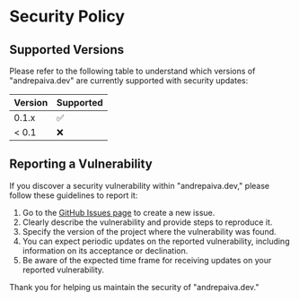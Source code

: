 # Security Policy

## Supported Versions

Please refer to the following table to understand which versions of "andrepaiva.dev" are currently supported with security updates:

| Version | Supported          |
| ------- | ------------------ |
| 0.1.x   | :white_check_mark: |
| < 0.1   | :x:                |

## Reporting a Vulnerability

If you discover a security vulnerability within "andrepaiva.dev," please follow these guidelines to report it:

1. Go to the [GitHub Issues page](https://github.com/euandrelucas/andrepaiva.dev/issues) to create a new issue.
2. Clearly describe the vulnerability and provide steps to reproduce it.
3. Specify the version of the project where the vulnerability was found.
4. You can expect periodic updates on the reported vulnerability, including information on its acceptance or declination.
5. Be aware of the expected time frame for receiving updates on your reported vulnerability.

Thank you for helping us maintain the security of "andrepaiva.dev."
